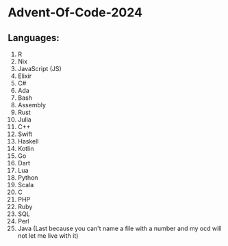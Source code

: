 # Advent-Of-Code-2024

## Languages:
1. R
2. Nix
3. JavaScript (JS)
4. Elixir
5. C#
6. Ada
7. Bash
8. Assembly
9. Rust
10. Julia
11. C++
12. Swift
13. Haskell
14. Kotlin
15. Go
16. Dart
17. Lua
18. Python
19. Scala
20. C
21. PHP
22. Ruby
23. SQL
24. Perl
25. Java (Last because you can't name a file with a number and my ocd will not let me live with it)